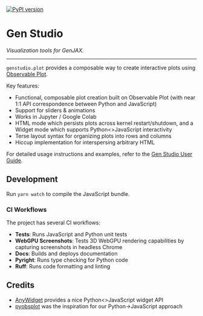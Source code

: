 [![PyPI version](https://badge.fury.io/py/genstudio.svg)](https://badge.fury.io/py/genstudio)

# Gen Studio
_Visualization tools for GenJAX._

-----

`genstudio.plot` provides a composable way to create interactive plots using [Observable Plot](https://observablehq.com/plot/).

Key features:

- Functional, composable plot creation built on Observable Plot (with near 1:1 API correspondence between Python and JavaScript)
- Support for sliders & animations
- Works in Jupyter / Google Colab
- HTML mode which persists plots across kernel restart/shutdown, and a Widget mode which supports Python<>JavaScript interactivity
- Terse layout syntax for organizing plots into rows and columns
- Hiccup implementation for interspersing arbitrary HTML

For detailed usage instructions and examples, refer to the [Gen Studio User Guide](https://studio.gen.dev).

## Development

Run `yarn watch` to compile the JavaScript bundle.

### CI Workflows

The project has several CI workflows:
- **Tests**: Runs JavaScript and Python unit tests
- **WebGPU Screenshots**: Tests 3D WebGPU rendering capabilities by capturing screenshots in headless Chrome
- **Docs**: Builds and deploys documentation
- **Pyright**: Runs type checking for Python code
- **Ruff**: Runs code formatting and linting

## Credits

- [AnyWidget](https://github.com/manzt/anywidget) provides a nice Python<>JavaScript widget API
- [pyobsplot](https://github.com/juba/pyobsplot) was the inspiration for our Python->JavaScript approach
